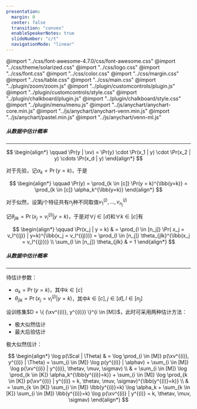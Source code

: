 ```yaml
---
presentation:
  margin: 0
  center: false
  transition: "convex"
  enableSpeakerNotes: true
  slideNumber: "c/t"
  navigationMode: "linear"
---
```


@import "../css/font-awesome-4.7.0/css/font-awesome.css"
@import "../css/theme/solarized.css"
@import "../css/logo.css"
@import "../css/font.css"
@import "../css/color.css"
@import "../css/margin.css"
@import "../css/table.css"
@import "../css/main.css"
@import "../plugin/zoom/zoom.js"
@import "../plugin/customcontrols/plugin.js"
@import "../plugin/customcontrols/style.css"
@import "../plugin/chalkboard/plugin.js"
@import "../plugin/chalkboard/style.css"
@import "../plugin/menu/menu.js"
@import "../js/anychart/anychart-core.min.js"
@import "../js/anychart/anychart-venn.min.js"
@import "../js/anychart/pastel.min.js"
@import "../js/anychart/venn-ml.js"

<!-- slide data-notes="" -->

##### 从数据中估计概率

---

<div class="top2"></div>

$$
\begin{align*}
    \qquad \Pr(y | \xv) = \Pr(y) \cdot \Pr(x_1 | y) \cdot \Pr(x_2 | y) \cdots \Pr(x_d | y)
\end{align*}
$$

对于先验，记$\alpha_k = \Pr(y = k)$，于是

$$
\begin{align*}
    \qquad \Pr(y) = \prod_{k \in [c]} \Pr(y = k)^{\Ibb(y=k)} = \prod_{k \in [c]} \alpha_k^{\Ibb(y=k)}
\end{align*}
$$

对于似然，设第$j$个特征共有$n_j$种不同取值$v_1^{(j)}, \ldots, v_{n_j}^{(j)}$

<div class="top-2"></div>

记$\theta_{jlk} = \Pr( x_j = v_l^{(j)} | y=k)$，于是对$\forall j \in [d]$和$\forall k \in [c]$有

$$
\begin{align*}
    \qquad \Pr(x_j | y = k) & = \prod_{l \in [n_j]} \Pr( x_j = v_l^{(j)} | y=k)^{\Ibb(x_j = v_l^{(j)})} = \prod_{l \in [n_j]} \theta_{jlk}^{\Ibb(x_j = v_l^{(j)})} \\
    \sum_{l \in [n_j]} \theta_{jlk} & = 1
\end{align*}
$$

<!-- slide data-notes="" -->

##### 从数据中估计概率

---

待估计参数：

- $\alpha_k = \Pr(y = k)$，其中$k \in [c]$
- $\theta_{jlk} = \Pr( x_j = v_l^{(j)} | y=k)$，其中$k \in [c], j \in [d], l \in [n_j]$

<div class="top2"></div>

设训练集$D = \{ (\xv^{(i)}, y^{(i)}) \}^{i \in [M]}$，此时可采用两种估计方法：

- 极大似然估计
- 最大后验估计

<div class="top2"></div>

极大似然估计：

$$
\begin{align*}
    \log p(\Scal | \Theta) & = \log \prod_{i \in [M]} p(\xv^{(i)}, y^{(i)} | \Theta) = \sum_{i \in [M]} \log p(y^{(i)} | \alphav) + \sum_{i \in [M]} \log p(\xv^{(i)} | y^{(i)}, \thetav, \muv, \sigmav)         \\
                           & = \sum_{i \in [M]} \log \prod_{k \in [K]} \alpha_k^{\Ibb(y^{(i)}=k)} + \sum_{i \in [M]} \log \prod_{k \in [K]} p(\xv^{(i)} | y^{(i)} = k, \thetav, \muv, \sigmav)^{\Ibb(y^{(i)}=k)} \\
                           & = \sum_{k \in [K]} \sum_{i \in [M]} \Ibb(y^{(i)}=k) \log \alpha_k + \sum_{k \in [K]} \sum_{i \in [M]} \Ibb(y^{(i)}=k) \log p(\xv^{(i)} | y^{(i)} = k, \thetav, \muv, \sigmav)
\end{align*}
$$
